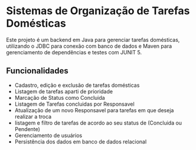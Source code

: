 # Sistemas de Organização de Tarefas Domésticas

Este projeto é um backend em Java para gerenciar tarefas domésticas, utilizando o JDBC para conexão com banco de dados e Maven para gerenciamento de dependências e testes com JUNIT 5.

## Funcionalidades

- Cadastro, edição e exclusão de tarefas domésticas
- Listagem de tarefas aparti de prioridade
- Marcação de Status como Concluida
- Listagem de Tarefas concluidas por Responsavel
- Atualização de um novo Responsavel para tarefas em que deseja realizar a troca
- listagem e filtro de tarefas de acordo ao seu status de (Concluida ou Pendente)
- Gerenciamento de usuários
- Persistência dos dados em banco de dados relacional
